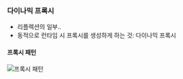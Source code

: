 ### 다이나믹 프록시
- 리플렉션의 일부..
- 동적으로 런타임 시 프록시를 생성하게 하는 것: 다이나믹 프록시

#### 프록시 패턴
![프록시 패턴](file:///C:/Study/Project/TestProgrammingInSpring/TestProgrammingInSpring/src/main/webapp/resources/images/java/dynamicproxy.PNG)

